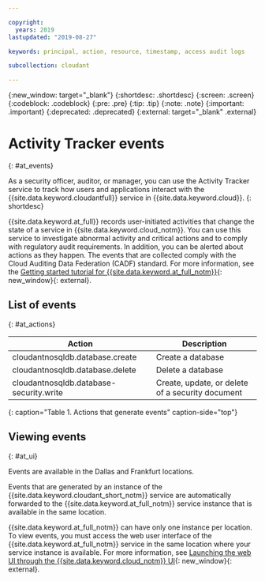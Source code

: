 ```yaml
---

copyright:
  years: 2019
lastupdated: "2019-08-27"

keywords: principal, action, resource, timestamp, access audit logs

subcollection: cloudant

---
```


{:new_window: target="_blank"}
{:shortdesc: .shortdesc}
{:screen: .screen}
{:codeblock: .codeblock}
{:pre: .pre}
{:tip: .tip}
{:note: .note}
{:important: .important}
{:deprecated: .deprecated}
{:external: target="_blank" .external}

<!-- Acrolinx: 2017-05-10 -->

# Activity Tracker events
{: #at_events}

As a security officer, auditor, or manager, you can use the Activity Tracker service to track how users and applications interact with the {{site.data.keyword.cloudantfull}} service in {{site.data.keyword.cloud}}.
{: shortdesc}

{{site.data.keyword.at_full}} records user-initiated activities that change the state of a service in {{site.data.keyword.cloud_notm}}. You can use this service to investigate abnormal activity and critical actions and to comply with regulatory audit requirements. In addition, you can be alerted about actions as they happen. The events that are collected comply with the Cloud Auditing Data Federation (CADF) standard. For more information, see the [Getting started tutorial for {{site.data.keyword.at_full_notm}}](/docs/services/Activity-Tracker-with-LogDNA?topic=logdnaat-getting-started#getting-started){: new_window}{: external}.

## List of events
{: #at_actions}


Action | Description
-------|------------
cloudantnosqldb.database.create | Create a database
cloudantnosqldb.database.delete | Delete a database
cloudantnosqldb.database-security.write | Create, update, or delete of a security document 
{: caption="Table 1. Actions that generate events" caption-side="top"}

## Viewing events
{: #at_ui}

Events are available in the Dallas and Frankfurt locations. 

Events that are generated by an instance of the {{site.data.keyword.cloudant_short_notm}} service are automatically forwarded to the {{site.data.keyword.at_full_notm}} service instance that is available in the same location. 

{{site.data.keyword.at_full_notm}} can have only one instance per location. To view events, you must access the web user interface of the {{site.data.keyword.at_full_notm}} service in the same location where your service instance is available. For more information, see [Launching the web UI through the {{site.data.keyword.cloud_notm}} UI](/docs/services/Activity-Tracker-with-LogDNA?topic=logdnaat-launch#launch_step2){: new_window}{: external}.
